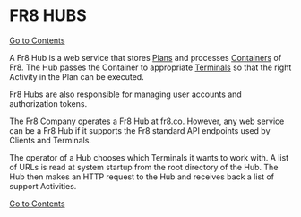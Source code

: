 # FR8 HUBS

[Go to Contents](https://github.com/Fr8org/Fr8Core/blob/master/Docs/Home.md) 

A Fr8 Hub is a web service that stores [Plans](https://github.com/Fr8org/Fr8Core/blob/master/ForDevelopers/Objects/Plans.md) and processes [Containers](https://github.com/Fr8org/Fr8Core/blob/master/ForDevelopers/Objects/Containers.md)  of Fr8. The Hub passes the Container to appropriate [Terminals](https://github.com/Fr8org/Fr8Core/blob/master/ForDevelopers/Objects/Terminals.md)  so that the right Activity in the Plan can be executed.

Fr8 Hubs are also responsible for managing user accounts and authorization tokens.

The Fr8 Company operates a Fr8 Hub at fr8.co. However, any web service can be a Fr8 Hub if it supports the Fr8 standard API endpoints used by Clients and Terminals.

The operator of a Hub chooses which Terminals it wants to work with. A list of URLs is read at system startup from the root directory of the Hub. The Hub then makes an HTTP request to the Hub and receives back a list of support Activities.

[Go to Contents](https://github.com/Fr8org/Fr8Core/blob/master/Docs/Home.md)  
